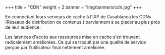+++
title = "CDN"
weight = 2
banner = "img/banners/cdn.jpg"
+++

En connectant leurs serveurs de cache à l'IXP de Casablanca les CDNs (Réseaux de distribution de contenus.) parviennent à se placer au plus près de leur audience.


Les latences d'accès aux ressources mise en cache s'en trouvent radicalement améliorées.
Ce qui se traduit par une qualité de service perçue par l'utilisateur final nettement améliorée.